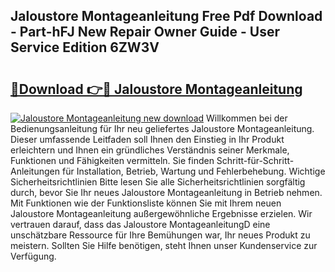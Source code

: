 ## Jaloustore Montageanleitung Free Pdf Download - Part-hFJ New Repair Owner Guide - User Service Edition 6ZW3V

# <h2><a href="http://df6xe7.blite.top/?on=Jaloustore+Montageanleitung">🔗Download 👉🔴 Jaloustore Montageanleitung</a></h2>

[![Jaloustore Montageanleitung new download](https://i.imgur.com/lujVjoI.png)](http://df6xe7.blite.top/?on=Jaloustore+Montageanleitung)
Willkommen bei der Bedienungsanleitung für Ihr neu geliefertes Jaloustore Montageanleitung. Dieser umfassende Leitfaden soll Ihnen den Einstieg in Ihr Produkt erleichtern und Ihnen ein gründliches Verständnis seiner Merkmale, Funktionen und Fähigkeiten vermitteln. Sie finden Schritt-für-Schritt-Anleitungen für Installation, Betrieb, Wartung und Fehlerbehebung. Wichtige Sicherheitsrichtlinien Bitte lesen Sie alle Sicherheitsrichtlinien sorgfältig durch, bevor Sie Ihr neues Jaloustore Montageanleitung in Betrieb nehmen. Mit Funktionen wie der Funktionsliste können Sie mit Ihrem neuen Jaloustore Montageanleitung außergewöhnliche Ergebnisse erzielen. Wir vertrauen darauf, dass das Jaloustore MontageanleitungD eine unschätzbare Ressource für Ihre Bemühungen war, Ihr neues Produkt zu meistern. Sollten Sie Hilfe benötigen, steht Ihnen unser Kundenservice zur Verfügung.
